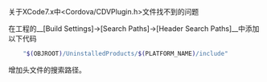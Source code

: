 关于XCode7.x中<Cordova/CDVPlugin.h>文件找不到的问题

在工程的__[Build Settings]->[Search Paths]->[Header Search Paths]__中添加以下代码
```sh
    "$(OBJROOT)/UninstalledProducts/$(PLATFORM_NAME)/include"
```
增加头文件的搜索路径。
